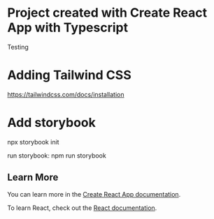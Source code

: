 # Project created with Create React App with Typescript
Testing

# Adding Tailwind CSS
https://tailwindcss.com/docs/installation

# Add storybook
npx storybook init

run storybook: npm run storybook

## Learn More

You can learn more in the [Create React App documentation](https://facebook.github.io/create-react-app/docs/getting-started).

To learn React, check out the [React documentation](https://reactjs.org/).

